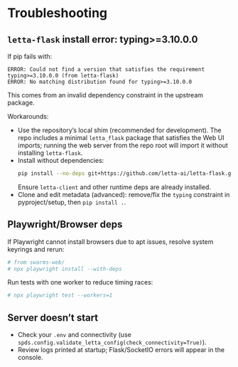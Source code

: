 # Troubleshooting

## `letta-flask` install error: typing>=3.10.0.0
If pip fails with:
```
ERROR: Could not find a version that satisfies the requirement typing>=3.10.0.0 (from letta-flask)
ERROR: No matching distribution found for typing>=3.10.0.0
```
This comes from an invalid dependency constraint in the upstream package.

Workarounds:
- Use the repository’s local shim (recommended for development). The repo includes a minimal `letta_flask` package that satisfies the Web UI imports; running the web server from the repo root will import it without installing `letta-flask`.
- Install without dependencies:
  ```bash
  pip install --no-deps git+https://github.com/letta-ai/letta-flask.git
  ```
  Ensure `letta-client` and other runtime deps are already installed.
- Clone and edit metadata (advanced): remove/fix the `typing` constraint in pyproject/setup, then `pip install .`.

## Playwright/Browser deps
If Playwright cannot install browsers due to apt issues, resolve system keyrings and rerun:
```bash
# from swarms-web/
# npx playwright install --with-deps
```
Run tests with one worker to reduce timing races:
```bash
# npx playwright test --workers=1
```

## Server doesn’t start
- Check your `.env` and connectivity (use `spds.config.validate_letta_config(check_connectivity=True)`).
- Review logs printed at startup; Flask/SocketIO errors will appear in the console.
